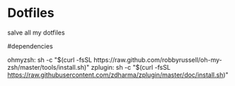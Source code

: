 # Dotfiles
salve all my dotfiles

#dependencies

ohmyzsh: sh -c "$(curl -fsSL https://raw.github.com/robbyrussell/oh-my-zsh/master/tools/install.sh)"
zplugin: sh -c "$(curl -fsSL https://raw.githubusercontent.com/zdharma/zplugin/master/doc/install.sh)"
